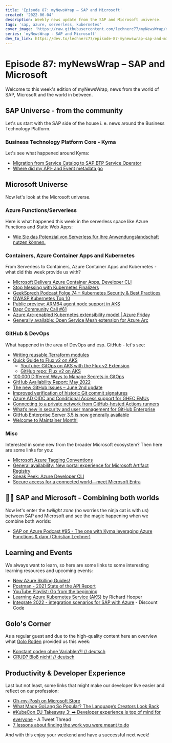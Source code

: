 ```yaml
---
title: 'Episode 87: myNewsWrap – SAP and Microsoft'
created: '2022-06-04'
description: Weekly news update from the SAP and Microsoft universe.
tags: 'sap, azure, serverless, kubernetes'
cover_image: 'https://raw.githubusercontent.com/lechnerc77/myNewsWrap/main/episodes/cover-images/Logo_small.jpg'
series: 'myNewsWrap - SAP and Microsoft'
dev_to_link: https://dev.to/lechnerc77/episode-87-mynewswrap-sap-and-microsoft-2olf
---
```


# Episode 87: myNewsWrap – SAP and Microsoft

Welcome to this week's edition of myNewsWrap, news from the world of SAP, Microsoft and the world in between.

## SAP Universe - from the community

Let's us start with the SAP side of the house i. e. news around the Business Technology Platform.

### Business Technology Platform Core - Kyma

Let's see what happened around Kyma:

* [Migration from Service Catalog to SAP BTP Service Operator](https://blogs.sap.com/2022/05/25/migration-from-service-catalog-to-sap-btp-service-operator/)
* [Where did my API- and Event metadata go](https://blogs.sap.com/2022/05/26/where-did-my-api-and-event-metadata-go/)


## Microsoft Universe

Now let's look at the Microsoft universe.

### Azure Functions/Serverless

Here is what happened this week in the serverless space like Azure Functions and Static Web Apps:

* [Wie Sie das Potenzial von Serverless für Ihre Anwendungslandschaft nutzen können.](https://microsoft.cio.de/a/wie-sie-das-potenzial-von-serverless-fuer-ihre-anwendungslandschaft-nutzen-koennen,3652963)

### Containers, Azure Container Apps and Kubernetes

From Serverless to Containers, Azure Container Apps and Kubernetes - what did this week provide us with?

* [Microsoft Delivers Azure Container Apps, Developer CLI](https://thenewstack.io/microsoft-delivers-azure-container-apps-developer-cli/)
* [Stop Messing with Kubernetes Finalizers](https://martinheinz.dev/blog/74)
* [GeekSprech Podcast Folge 74 – Kubernetes Security & Best Practices](https://geeksprech.de/geeksprech-podcast-folge-74-kubernetes-security-best-practices/)
* [OWASP Kubernetes Top 10](https://github.com/OWASP/www-project-kubernetes-top-ten)
* [Public preview: ARM64 agent node support in AKS](https://azure.microsoft.com/updates/public-preview-arm64-agent-node-support-in-aks/?WT.mc_id=AZ-MVP-5004195)
* [Dapr Community Call #61](https://youtu.be/0zClzPhSxRI)
* [Azure Arc-enabled Kubernetes extensibility model | Azure Friday](https://youtu.be/2HSuzHEQDGw)
* [Generally available: Open Service Mesh extension for Azure Arc](https://azure.microsoft.com/updates/generally-available-open-service-mesh-extension-for-azure-arc/?WT.mc_id=AZ-MVP-5004195)

### GitHub & DevOps

What happened in the area of DevOps and esp. GitHub - let's see:

* [Writing reusable Terraform modules](https://thomasthornton.cloud/2022/06/02/writing-reusable-terraform-modules/)
* [Quick Guide to Flux v2 on AKS](https://blog.baeke.info/2022/05/29/quick-guide-to-flux-v2-on-aks/)
  * [YouTube: GitOps on AKS with the Flux v2 Extension](https://youtu.be/w_eoJbgDs3g)
  * [GitHub repo: Flux v2 on AKS](https://github.com/gbaeke/quick-guides/blob/main/fluxv2/README.md)
* [100,000 Different Ways to Manage Secrets in GitOps](https://youtu.be/QFO3SiqqUOM)  
* [GitHub Availability Report: May 2022](https://github.blog/2022-06-01-github-availability-report-may-2022/)
* [The new GitHub Issues – June 2nd update](https://github.blog/changelog/2022-06-02-the-new-github-issues-june-2nd-update/)
* [Improved verification of historic Git commit signatures](https://github.blog/changelog/2022-05-31-improved-verification-of-historic-git-commit-signatures/)
* [Azure AD OIDC and Conditional Access support for GHEC EMUs](https://github.blog/changelog/2022-05-31-azure-ad-oidc-and-conditional-access-support-for-ghec-emus/)
* [Connecting to a private network from GitHub-hosted Actions runners](https://github.blog/2022-06-01-connecting-to-a-private-network-from-github-hosted-actions-runners/)
* [What’s new in security and user management for GitHub Enterprise](https://github.blog/2022-06-02-whats-new-in-security-and-user-management-for-github-enterprise/)
* [GitHub Enterprise Server 3.5 is now generally available](https://github.blog/2022-05-31-github-enterprise-server-3-5-is-now-generally-available/)
* [Welcome to Maintainer Month!](https://github.blog/2022-06-01-welcome-to-maintainer-month/)

### Misc

Interested in some new from the broader Microsoft ecosystem? Then here are some links for you:

* [Microsoft Azure Tagging Conventions](https://luke.geek.nz/azure/microsoft-azure-tagging-conventions/)
* [General availability: New portal experience for Microsoft Artifact Registry](https://azure.microsoft.com/updates/general-availability-new-portal-experience-for-microsoft-artifact-registry/?WT.mc_id=AZ-MVP-5004195)
* [Sneak Peek: Azure Developer CLI](https://youtu.be/ANbvS_005Hg)
* [Secure access for a connected world—meet Microsoft Entra](https://www.microsoft.com/security/blog/2022/05/31/secure-access-for-a-connected-worldmeet-microsoft-entra/)

## 🐱‍👤 SAP and Microsoft - Combining both worlds

Now let's enter the _twilight zone_ (no worries the ninja cat is with us) between SAP and Microsoft and see the magic happening when we combine both worlds:

* [SAP on Azure Podcast #95 - The one with Kyma leveraging Azure Functions & dapr (Christian Lechner)](https://youtu.be/32kHoPtkEb4)

## Learning and Events

We always want to learn, so here are some links to some interesting learning resources and upcoming events:

* [New Azure Skilling Guides!](https://techcommunity.microsoft.com/t5/azure-infrastructure-blog/new-azure-skilling-guides/ba-p/3423689)
* [Postman - 2021 State of the API Report](https://www.postman.com/state-of-api/#key-findings)
* [YouTube Playlist: Go from the beginning](https://www.youtube.com/watch?v=RGJVrHfPVHI&list=PLRbYLREdOhfnLJl0xJxKEPe4BhlDU66Zj)
* [Learning Azure Kubernetes Service (AKS)](https://www.linkedin.com/learning/learning-azure-kubernetes-service-aks-17453148) by Richard Hooper
* [Integrate 2022 - integration scenarios for SAP with Azure](https://twitter.com/martinpankraz/status/1532685346978373633?s=20&t=ErWnviQx2yi6o2Hwc9VI6w) - Discount Code

## Golo's Corner

As a regular guest and due to the high-quality content here an overview what [Golo Roden](https://twitter.com/goloroden) provided us this week:

* [Konstant coden ohne Variablen?! // deutsch](https://youtu.be/oB8yUTojfzw)
* [CRUD? Bloß nicht! // deutsch](https://youtu.be/MoWynuslbBY)

## Productivity & Developer Experience

Last but not least, some links that might make our developer live easier and reflect on our profession:

* [Oh-my-Posh on Microsoft Store](https://ohmyposh.dev/docs/installation/windows)
* [What Made GoLang So Popular? The Language’s Creators Look Back](https://thenewstack.io/what-made-golang-so-popular-the-languages-creators-look-back/)
* [#KubeCon EU Takeaway 3: ➡️ Developer experience is top of mind for everyone](https://twitter.com/danielbryantuk/status/1531689357056217089?s=20&t=0XN47pB6Pd56megbjlNphw) - A Tweet Thread
* [7 lessons about finding the work you were meant to do](https://ideas.ted.com/7-lessons-about-finding-the-work-you-were-meant-to-do/)

And with this enjoy your weekend and have a successful next week!

